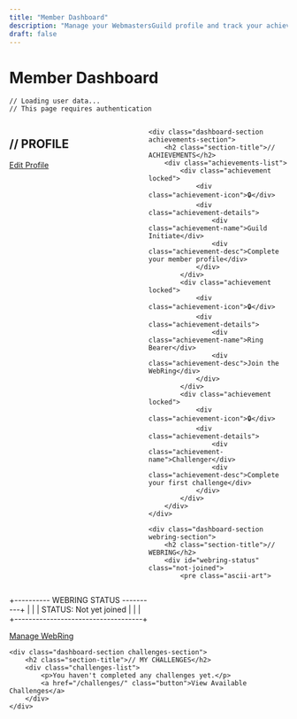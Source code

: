 ```yaml
---
title: "Member Dashboard"
description: "Manage your WebmastersGuild profile and track your achievements."
draft: false
---
```


# Member Dashboard

```
// Loading user data...
// This page requires authentication
```

<div class="dashboard-container">
    <div class="dashboard-section profile-section">
        <h2 class="section-title">// PROFILE</h2>
        <div class="user-info">
            <div id="user-name"></div>
            <div id="user-email"></div>
            <div id="user-website"></div>
        </div>
        <a href="/dashboard/edit-profile/" class="button">Edit Profile</a>
    </div>

    <div class="dashboard-section achievements-section">
        <h2 class="section-title">// ACHIEVEMENTS</h2>
        <div class="achievements-list">
            <div class="achievement locked">
                <div class="achievement-icon">🔒</div>
                <div class="achievement-details">
                    <div class="achievement-name">Guild Initiate</div>
                    <div class="achievement-desc">Complete your member profile</div>
                </div>
            </div>
            <div class="achievement locked">
                <div class="achievement-icon">🔒</div>
                <div class="achievement-details">
                    <div class="achievement-name">Ring Bearer</div>
                    <div class="achievement-desc">Join the WebRing</div>
                </div>
            </div>
            <div class="achievement locked">
                <div class="achievement-icon">🔒</div>
                <div class="achievement-details">
                    <div class="achievement-name">Challenger</div>
                    <div class="achievement-desc">Complete your first challenge</div>
                </div>
            </div>
        </div>
    </div>

    <div class="dashboard-section webring-section">
        <h2 class="section-title">// WEBRING</h2>
        <div id="webring-status" class="not-joined">
            <pre class="ascii-art">
+---------- WEBRING STATUS ----------+
|                                    |
|  STATUS: Not yet joined            |
|                                    |
+------------------------------------+</pre>
        </div>
        <a href="/dashboard/webring/" class="button">Manage WebRing</a>
    </div>

    <div class="dashboard-section challenges-section">
        <h2 class="section-title">// MY CHALLENGES</h2>
        <div class="challenges-list">
            <p>You haven't completed any challenges yet.</p>
            <a href="/challenges/" class="button">View Available Challenges</a>
        </div>
    </div>
</div>

<script>
// Check for authentication and load member data
document.addEventListener('DOMContentLoaded', function() {
    // Check if user is authenticated with Netlify Identity
    if (!window.netlifyIdentity || !window.netlifyIdentity.currentUser()) {
        window.location.href = '/';
        alert('Please log in to access your dashboard');
        return;
    }
    
    // Get current user and token
    const currentUser = window.netlifyIdentity.currentUser();
    
    // Show loading state
    document.getElementById('user-name').textContent = 'Loading...';
    document.getElementById('user-email').textContent = 'Loading...';
    document.getElementById('user-website').textContent = 'Loading...';
    
    // Fetch member data from API
    fetch('/.netlify/functions/get-member', {
        headers: {
            'Authorization': `Bearer ${currentUser.token.access_token}`
        }
    })
    .then(response => {
        if (!response.ok) {
            throw new Error('Failed to load member data');
        }
        return response.json();
    })
    .then(data => {
        if (data.success && data.member) {
            const member = data.member;
            
            // Update user info sections
            const userNameEl = document.getElementById('user-name');
            const userEmailEl = document.getElementById('user-email');
            const userWebsiteEl = document.getElementById('user-website');
            
            if (userNameEl) userNameEl.textContent = `Name: ${member.name}`;
            if (userEmailEl) userEmailEl.textContent = `Email: ${member.email}`;
            if (userWebsiteEl) userWebsiteEl.textContent = `Website: ${member.website}`;
            
            // Update webring status if applicable
            if (member.webring) {
                const webringStatus = document.getElementById('webring-status');
                if (webringStatus) {
                    webringStatus.innerHTML = `
                        <pre class="ascii-art">
+---------- WEBRING STATUS ----------+
|                                    |
|  STATUS: Active Member             |
|                                    |
+------------------------------------+</pre>
                    `;
                    webringStatus.classList.remove('not-joined');
                }
            }
            
            // Update achievements based on badges
            if (member.badges && member.badges.length > 0) {
                const achievements = document.querySelectorAll('.achievement');
                
                // Check for specific badges and update UI
                if (member.badges.includes('guild-initiate')) {
                    updateAchievement(achievements, 'Guild Initiate');
                }
                
                if (member.badges.includes('ring-bearer')) {
                    updateAchievement(achievements, 'Ring Bearer');
                }
                
                if (member.badges.includes('challenger')) {
                    updateAchievement(achievements, 'Challenger');
                }
            }
        } else {
            console.error('Invalid member data returned from API');
        }
    })
    .catch(error => {
        console.error('Error fetching member data:', error);
        alert('Failed to load your profile data. Please try again later.');
    });
    
    // Helper function to update achievement status
    function updateAchievement(achievements, name) {
        for (let achievement of achievements) {
            const nameEl = achievement.querySelector('.achievement-name');
            if (nameEl && nameEl.textContent === name) {
                achievement.classList.remove('locked');
                achievement.querySelector('.achievement-icon').textContent = '🏆';
                break;
            }
        }
    }
});
</script>

<style>
.dashboard-container {
    display: grid;
    grid-template-columns: 1fr;
    gap: var(--space-xl);
}

.dashboard-section {
    border: 1px solid var(--color-border);
    padding: var(--space-lg);
}

.achievements-list {
    display: grid;
    grid-template-columns: repeat(auto-fill, minmax(300px, 1fr));
    gap: var(--space-md);
}

.achievement {
    display: flex;
    align-items: center;
    padding: var(--space-sm);
    border: 1px solid var(--color-border);
}

.achievement.locked {
    opacity: 0.6;
}

.achievement-icon {
    font-size: 2rem;
    margin-right: var(--space-md);
}

.achievement-name {
    font-weight: bold;
    color: var(--color-accent);
}

.challenges-list {
    margin-top: var(--space-md);
}

@media (min-width: 768px) {
    .dashboard-container {
        grid-template-columns: 1fr 1fr;
    }
}
</style>